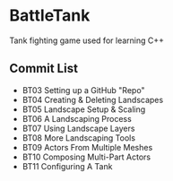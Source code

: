 # BattleTank
Tank fighting game used for learning C++

## Commit List
* BT03 Setting up a GitHub "Repo"
* BT04 Creating & Deleting Landscapes
* BT05 Landscape Setup & Scaling
* BT06 A Landscaping Process
* BT07 Using Landscape Layers
* BT08 More Landscaping Tools
* BT09 Actors From Multiple Meshes
* BT10 Composing Multi-Part Actors
* BT11 Configuring A Tank
